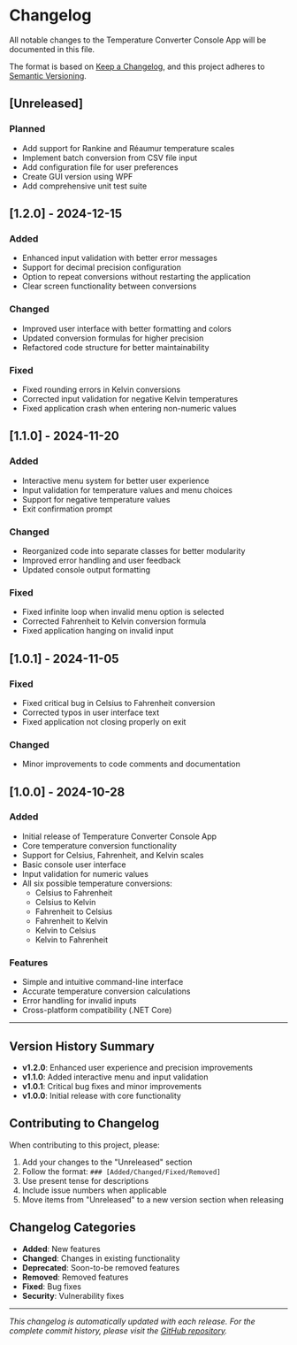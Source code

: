 # Changelog

All notable changes to the Temperature Converter Console App will be documented in this file.

The format is based on [Keep a Changelog](https://keepachangelog.com/en/1.0.0/),
and this project adheres to [Semantic Versioning](https://semver.org/spec/v2.0.0.html).

## [Unreleased]

### Planned
- Add support for Rankine and Réaumur temperature scales
- Implement batch conversion from CSV file input
- Add configuration file for user preferences
- Create GUI version using WPF
- Add comprehensive unit test suite

## [1.2.0] - 2024-12-15

### Added
- Enhanced input validation with better error messages
- Support for decimal precision configuration
- Option to repeat conversions without restarting the application
- Clear screen functionality between conversions

### Changed
- Improved user interface with better formatting and colors
- Updated conversion formulas for higher precision
- Refactored code structure for better maintainability

### Fixed
- Fixed rounding errors in Kelvin conversions
- Corrected input validation for negative Kelvin temperatures
- Fixed application crash when entering non-numeric values

## [1.1.0] - 2024-11-20

### Added
- Interactive menu system for better user experience
- Input validation for temperature values and menu choices
- Support for negative temperature values
- Exit confirmation prompt

### Changed
- Reorganized code into separate classes for better modularity
- Improved error handling and user feedback
- Updated console output formatting

### Fixed
- Fixed infinite loop when invalid menu option is selected
- Corrected Fahrenheit to Kelvin conversion formula
- Fixed application hanging on invalid input

## [1.0.1] - 2024-11-05

### Fixed
- Fixed critical bug in Celsius to Fahrenheit conversion
- Corrected typos in user interface text
- Fixed application not closing properly on exit

### Changed
- Minor improvements to code comments and documentation

## [1.0.0] - 2024-10-28

### Added
- Initial release of Temperature Converter Console App
- Core temperature conversion functionality
- Support for Celsius, Fahrenheit, and Kelvin scales
- Basic console user interface
- Input validation for numeric values
- All six possible temperature conversions:
  - Celsius to Fahrenheit
  - Celsius to Kelvin
  - Fahrenheit to Celsius
  - Fahrenheit to Kelvin
  - Kelvin to Celsius
  - Kelvin to Fahrenheit

### Features
- Simple and intuitive command-line interface
- Accurate temperature conversion calculations
- Error handling for invalid inputs
- Cross-platform compatibility (.NET Core)

---

## Version History Summary

- **v1.2.0**: Enhanced user experience and precision improvements
- **v1.1.0**: Added interactive menu and input validation
- **v1.0.1**: Critical bug fixes and minor improvements
- **v1.0.0**: Initial release with core functionality

## Contributing to Changelog

When contributing to this project, please:

1. Add your changes to the "Unreleased" section
2. Follow the format: `### [Added/Changed/Fixed/Removed]`
3. Use present tense for descriptions
4. Include issue numbers when applicable
5. Move items from "Unreleased" to a new version section when releasing

## Changelog Categories

- **Added**: New features
- **Changed**: Changes in existing functionality
- **Deprecated**: Soon-to-be removed features
- **Removed**: Removed features
- **Fixed**: Bug fixes
- **Security**: Vulnerability fixes

---

*This changelog is automatically updated with each release. For the complete commit history, please visit the [GitHub repository](https://github.com/Mostafa-SAID7/Temperature-Converter-Console-App).*
